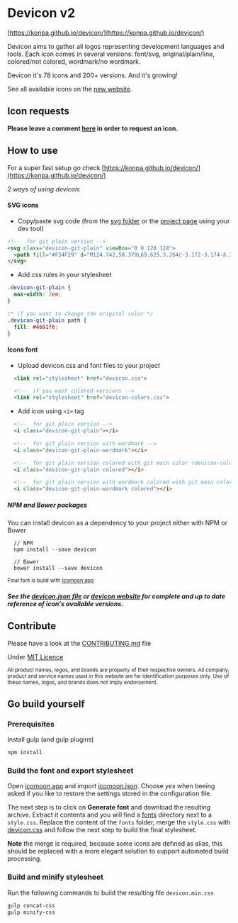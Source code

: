 # Devicon v2

[https://konpa.github.io/devicon/](https://konpa.github.io/devicon/)

Devicon aims to gather all logos representing development languages and tools.
Each icon comes in several versions: font/svg, original/plain/line, colored/not colored, wordmark/no wordmark.

Devicon it's 78 icons and 200+ versions. And it's growing!

See all available icons on the [new website](https://konpa.github.io/devicon/).

## Icon requests

**Please leave a comment [here](https://github.com/konpa/devicon/issues/11) in order to request an icon.**

## How to use

For a super fast setup go check [https://konpa.github.io/devicon/](https://konpa.github.io/devicon/)

_2 ways of using devicon:_

#### SVG icons

- Copy/paste svg code (from the [svg folder](https://github.com/konpa/devicon/tree/master/icons) or the [project page](https://konpa.github.io/devicon/) using your dev tool)

```html
<!--  for git plain version -->
<svg class="devicon-git-plain" viewBox="0 0 128 128">
  <path fill="#F34F29" d="M124.742,58.378L69.625,3.264c-3.172-3.174-8.32-3.174-11.497,0L46.685,14.71l14.518,14.518c3.375-1.139,7.243-0.375,9.932,2.314c2.703,2.706,3.462,6.607,2.293,9.993L87.42,55.529c3.385-1.167,7.292-0.413,9.994,2.295c3.78,3.777,3.78,9.9,0,13.679c-3.78,3.78-9.901,3.78-13.683,0c-2.842-2.844-3.545-7.019-2.105-10.521L68.578,47.933l-0.002,34.341c0.922,0.455,1.791,1.063,2.559,1.828c3.779,3.777,3.779,9.898,0,13.683c-3.779,3.777-9.904,3.777-13.679,0c-3.778-3.784-4.088-9.905-0.311-13.683C58.079,83.169,59,82.464,60,81.992V47.333c-1-0.472-1.92-1.172-2.856-2.111c-2.861-2.86-3.396-7.06-1.928-10.576L40.983,20.333L3.229,58.123c-3.175,3.177-3.155,8.325,0.02,11.5l55.126,55.114c3.173,3.174,8.325,3.174,11.503,0l54.86-54.858C127.913,66.703,127.916,61.552,124.742,58.378z"/>
</svg>
```

- Add css rules in your stylesheet
```css
.devicon-git-plain {
  max-width: 2em;
}

/* if you want to change the original color */
.devicon-git-plain path {
  fill: #4691f6;
}
```

#### Icons font

- Upload devicon.css and font files to your project

```html
  <link rel="stylesheet" href="devicon.css">

  <!--  if you want colored versions -->
  <link rel="stylesheet" href="devicon-colors.css">
```

- Add icon using `<i>` tag

```html
  <!--  for git plain version -->
  <i class="devicon-git-plain"></i>

  <!--  for git plain version with wordmark -->
  <i class="devicon-git-plain-wordmark"></i>

  <!--  for git plain version colored with git main color (devicon-color.css or devicon.min.css required) -->
  <i class="devicon-git-plain colored"></i>

  <!--  for git plain version with wordmark colored with git main color (devicon-color.css or devicon.min.css required) -->
  <i class="devicon-git-plain-wordmark colored"></i>
```

##### NPM and Bower packages

You can install devicon as a dependency to your project either with NPM or Bower

```
  // NPM
  npm install --save devicon
  
  // Bower
  bower install --save devicon
```

<sub>Final font is build with [Icomoon app](https://icomoon.io/)</sub>

##### See the [devicon.json file](https://github.com/konpa/devicon/blob/master/devicon.json) or [devicon website](https://konpa.github.io/devicon/) for complete and up to date reference of icon's available versions.

## Contribute

Please have a look at the [CONTRIBUTING.md](https://github.com/konpa/devicon/blob/master/CONTRIBUTING.md) file

Under [MIT Licence](https://github.com/konpa/devicon/blob/master/LICENSE)

<sub>All product names, logos, and brands are property of their respective owners. All company, product and service names used in this website are for identification purposes only. Use of these names, logos, and brands does not imply endorsement.</sub>

## Go build yourself
### Prerequisites
Install gulp (and gulp plugins)
```bash
npm install
```
### Build the font and export stylesheet
Open [icomoon app](https://icomoon.io/app/#/select) and import [icomoon.json](icomoon.json). Choose _yes_ when beeing asked
if you like to restore the settings stored in the configuration file.

The next step is to click on **Generate font** and download the resulting archive. Extract it
contents and you will find a [fonts](./fonts) directory next to a `style.css`. Replace the content of the `fonts` folder,
merge the `style.css` with [devicon.css](./devicon.css) and follow the next step to build the final stylesheet.

**Note** the merge is required, because some icons are defined as alias, this should be replaced
with a more elegant solution to support automated build processing.

### Build and minify stylesheet
Run the following commands to build the resulting file `devicon.min.css`
```bash
gulp concat-css
gulp minify-css
```

